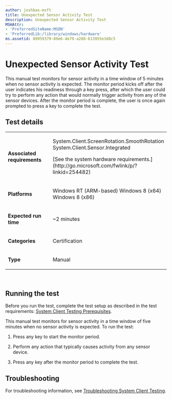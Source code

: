 ```yaml
---
author: joshbax-msft
title: Unexpected Sensor Activity Test
description: Unexpected Sensor Activity Test
MSHAttr:
- 'PreferredSiteName:MSDN'
- 'PreferredLib:/library/windows/hardware'
ms.assetid: 89959379-89e6-4e79-a208-613955e3d8c5
---
```


# Unexpected Sensor Activity Test


This manual test monitors for sensor activity in a time window of 5 minutes when no sensor activity is expected. The monitor period kicks off after the user indicates his readiness through a key press, after which the user could try to perform any action that would normally trigger activity from any of the sensor devices. After the monitor period is complete, the user is once again prompted to press a key to complete the test.

## Test details


<table>
<colgroup>
<col width="50%" />
<col width="50%" />
</colgroup>
<tbody>
<tr class="odd">
<td><p><strong>Associated requirements</strong></p></td>
<td><p>System.Client.ScreenRotation.SmoothRotation System.Client.Sensor.Integrated</p>
<p>[See the system hardware requirements.](http://go.microsoft.com/fwlink/p/?linkid=254482)</p></td>
</tr>
<tr class="even">
<td><p><strong>Platforms</strong></p></td>
<td><p>Windows RT (ARM-based) Windows 8 (x64) Windows 8 (x86)</p></td>
</tr>
<tr class="odd">
<td><p><strong>Expected run time</strong></p></td>
<td><p>~2 minutes</p></td>
</tr>
<tr class="even">
<td><p><strong>Categories</strong></p></td>
<td><p>Certification</p></td>
</tr>
<tr class="odd">
<td><p><strong>Type</strong></p></td>
<td><p>Manual</p></td>
</tr>
</tbody>
</table>

 

## Running the test


Before you run the test, complete the test setup as described in the test requirements: [System Client Testing Prerequisites](system-client-testing-prerequisites.md).

This manual test monitors for sensor activity in a time window of five minutes when no sensor activity is expected. To run the test:

1.  Press any key to start the monitor period.

2.  Perform any action that typically causes activity from any sensor device.

3.  Press any key after the monitor period to complete the test.

## Troubleshooting


For troubleshooting information, see [Troubleshooting System Client Testing](troubleshooting-system-client-testing.md).

 

 







